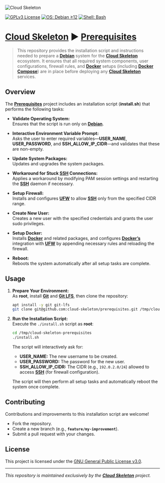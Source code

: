 ![Cloud Skeleton](./assets/logo.jpg)

[![GPLv3 License](https://img.shields.io/badge/License-GPLv3-blue.svg)](LICENSE)
[![OS: Debian ≥12](https://img.shields.io/badge/OS-Debian_≥12-red)]()
[![Shell: Bash](https://img.shields.io/badge/Shell-Bash-green)]()

# **[Cloud Skeleton](https://github.com/cloud-skeleton/)** ► **[Prerequisites](https://github.com/cloud-skeleton/prerequisites/)**

> This repository provides the installation script and instructions needed to prepare a **[Debian](https://www.debian.org/releases/bookworm/installmanual)** system for the **[Cloud Skeleton](https://github.com/cloud-skeleton/)** ecosystem. It ensures that all required system components, user configurations, firewall rules, and **[Docker](https://docs.docker.com/get-started/)** setups (including **[Docker Compose](https://docs.docker.com/compose/gettingstarted/)**) are in place before deploying any **[Cloud Skeleton](https://github.com/cloud-skeleton/)** services.

## Overview

The **[Prerequisites](https://github.com/cloud-skeleton/prerequisites/)** project includes an installation script (**install.sh**) that performs the following tasks:

- **Validate Operating System:**  
  Ensures that the script is run only on **[Debian](https://www.debian.org/releases/bookworm/installmanual)**.

- **Interactive Environment Variable Prompt:**  
  Asks the user to enter required variables—**USER_NAME**, **USER_PASSWORD**, and **SSH_ALLOW_IP_CIDR**—and validates that these are non-empty.

- **Update System Packages:**  
  Updates and upgrades the system packages.

- **Workaround for Stuck [SSH](https://www.openssh.com/manual.html) Connections:**  
  Applies a workaround by modifying PAM session settings and restarting the **[SSH](https://www.openssh.com/manual.html)** daemon if necessary.

- **Setup Firewall:**  
  Installs and configures **[UFW](https://help.ubuntu.com/community/UFW)** to allow **[SSH](https://www.openssh.com/manual.html)** only from the specified CIDR range.

- **Create New User:**  
  Creates a new user with the specified credentials and grants the user sudo privileges.

- **Setup Docker:**  
  Installs **[Docker](https://docs.docker.com/get-started/)** and related packages, and configures **[Docker’s](https://docs.docker.com/get-started/)** integration with **[UFW](https://help.ubuntu.com/community/UFW)** by appending necessary rules and reloading the firewall.

- **Reboot:**  
  Reboots the system automatically after all setup tasks are complete.

## Usage

1. **Prepare Your Environment:**  
   As **root**, install **[Git](https://git-scm.com/book/ms/v2/Getting-Started-First-Time-Git-Setup)** and **[Git LFS](https://github.com/git-lfs/git-lfs/wiki/Tutorial)**, then clone the repository:
    ```sh
    apt install -y git git-lfs
    git clone git@github.com:cloud-skeleton/prerequisites.git /tmp/cloud-skeleton-prerequisites
    ```

2. **Run the Installation Script:**  
   Execute the `./install.sh` script as **root**:
    ```sh
    cd /tmp/cloud-skeleton-prerequisites
    ./install.sh
    ```
   The script will interactively ask for:
   - **USER_NAME:** The new username to be created.
   - **USER_PASSWORD:** The password for the new user.
   - **SSH_ALLOW_IP_CIDR:** The CIDR (e.g., `192.0.2.0/24`) allowed to access **[SSH](https://www.openssh.com/manual.html)** (for firewall configuration).

   The script will then perform all setup tasks and automatically reboot the system once complete.

## Contributing

Contributions and improvements to this installation script are welcome!  
- Fork the repository.
- Create a new branch (e.g., **`feature/my-improvement`**).
- Submit a pull request with your changes.

## License

This project is licensed under the [GNU General Public License v3.0](LICENSE).

---

*This repository is maintained exclusively by the **[Cloud Skeleton](https://github.com/cloud-skeleton/)** project.*
